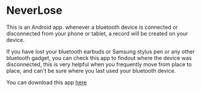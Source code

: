 # NeverLose

This is an Android app. whenever a bluetooth device is connected or disconnected from your phone or tablet, a record will be created on your device.

If you have lost your bluetooth earbuds or Samsung stylus pen or any other bluetooth gadget, you can check this app to findout where the device was disconnected,
this is very helpful when you frequently move from place to place, and can't be sure where you last used your bluetooth device.

You can download this app [here](https://play.google.com/store/apps/details?id=net.fanghanhu.neverlose)
